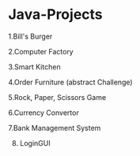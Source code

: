 # Java-Projects

1.Bill's Burger 

2.Computer Factory

3.Smart Kitchen 

4.Order Furniture (abstract Challenge)

5.Rock, Paper, Scissors Game

6.Currency Convertor

7.Bank Management System

8. LoginGUI
